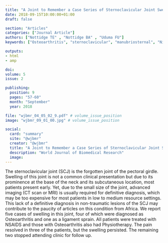 ```yaml
---
title: "A Joint to Remember a Case Series of Sternoclavicular Joint Swelling in Nigeria"
date: 2018-09-15T10:00:00+01:00
draft: false

section: "Articles"
categories: ["Journal Article"]
authors: ["Nottidge TE" , "Nottidge BA" , "Uduma FU"]
keywords: ["Osteoarthritis", "sternoclavicular", "manubriosternal", "Nigeria", "Africa"]

outputs: 
- html
- amp

doi:
volume: 5
issue: 2

publishing:
  position: 9
  pages: "57-60"
  month: "September"
  year: 2018

file: "wjbmr_04_05_02_9.pdf" # volume_issue_position
image: "wjbmr_09_01_00.jpg" # volume_issue_position

social:
  card: "summary"
  site: "@wjbmr"
  creator: "@wjbmr"
  title: "A Joint to Remember a Case Series of Sternoclavicular Joint Swelling in Nigeria"
  description: "World Journal of Biomedical Research"
  image:
---
```

The sternoclavicular joint (SCJ) is the forgotten joint of the pectoral girdle. Swelling of this joint is not a
common clinical presentation but due to its prominence at the base of the neck and its subcutaneous location,
most patients present early. Yet, due to the small size of the joint, advanced imaging (CT scan or MRI) is usually
required for definitive diagnosis, which may be too expensive for most patients in low to medium resource
settings. This lack of a definitive diagnosis in non-traumatic lesions of the SCJ may contribute to the paucity of
articles on this condition from Africa. We report five cases of swelling in this joint, four of which were
diagnosed as Osteoarthritis and one as a ligament sprain. All patients were treated with NSAIDS and those with
Osteoarthritis also had Physiotherapy. The pain resolved in three of the patients, but the swelling persisted. The
remaining two stopped attending clinic for follow up.